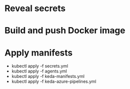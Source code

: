 # Reveal secrets


# Build and push Docker image



# Apply manifests
- kubectl apply -f secrets.yml
- kubectl apply -f agents.yml
- kubectl apply -f keda-manifests.yml
- kubectl apply -f keda-azure-pipelines.yml

